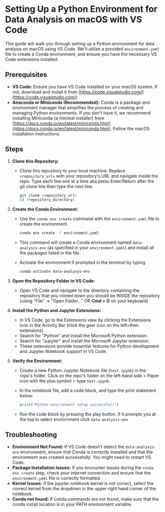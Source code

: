 # Setting Up a Python Environment for Data Analysis on macOS with VS Code

This guide will walk you through setting up a Python environment for data analysis on macOS using VS Code. We'll utilize a provided `environment.yaml` file to create a Conda environment, and ensure you have the necessary VS Code extensions installed.

## Prerequisites

* **VS Code:** Ensure you have VS Code installed on your macOS system. If not, download and install it from [https://code.visualstudio.com/](https://code.visualstudio.com/).
* **Anaconda or Miniconda (Recommended):** Conda is a package and environment manager that simplifies the process of creating and managing Python environments. If you don't have it, we recommend installing Miniconda (a minimal installer) from [https://docs.conda.io/en/latest/miniconda.html](https://docs.conda.io/en/latest/miniconda.html). Follow the macOS installation instructions.

## Steps

1.  **Clone this Repository:**

    * Clone this repository to your local machine. Replace `<repository_url>` with your repository's URL and navigate inside the repo.  Type each line one at a time aka press Enter/Return after the git clone line then type the next line.  

        ```bash
        git clone <repository_url>
        cd <repository_directory>
        ```



2.  **Create the Conda Environment:**

    * Use the `conda env create` command with the `environment.yaml` file to create the environment.

        ```bash
        conda env create -f environment.yaml
        ```

    * This command will create a Conda environment named `data-analysis-env` (as specified in your `environment.yaml`) and install all the packages listed in the file.
    * Activate the environment if prompted in the terminal by typing
         ```bash
         conda activate data-analysys-env
         ```

3.  **Open the Repository Folder  in VS Code:**

    * Open VS Code and navigate to the directory containing the repository that you cloned down you should be INSIDE the repository (using "File" -> "Open Folder..." OR **Cmd + O** on your keyboard)
      
  
4.  **Install the Python and Jupyter Extensions:**

    * In VS Code, go to the Extensions view by clicking the Extensions icon in the Activity Bar (click the gear icon on the left>then extensions).
    * Search for "Python" and install the Microsoft Python extension.
    * Search for "Jupyter" and install the Microsoft Jupyter extension.
    * These extensions provide essential features for Python development and Jupyter Notebook support in VS Code.



5.  **Verify the Environment:**

    * Create a new Python Jupyter Notebook file (`test.ipynb`) in the repo's folder. Click on the repo's folder on the left-hand side > Paper icon with the plus symbol > type `test.ipynb`. 
    * In the notebook file, add a code block, and type the print statement below:

        ```python
        print("Python environment setup successful!")
        ```
    * Run the code block by pressing the play button.  If it prompts you at the top to select enviornment click `data-analysis-env`


## Troubleshooting

* **Environment Not Found:** If VS Code doesn't detect the `data-analysis-env` environment, ensure that Conda is correctly installed and that the environment was created successfully. You might need to restart VS Code.
* **Package Installation Issues:** If you encounter issues during the `conda env create` step, check your internet connection and ensure that the `environment.yaml` file is correctly formatted.
* **Kernel Issues:** if the jupyter notebook kernel is not correct, select the correct kernel from the dropdown in the upper right hand corner of the notebook.
* **Conda not found:** If conda commands are not found, make sure that the conda install location is in your PATH environment variable.
